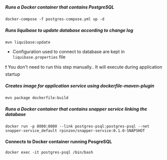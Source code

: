 ##### Runs a Docker container that contains PostgreSQL
`docker-compose -f postgres-compose.yml up -d`

##### Runs liquibase to update database according to change log
`mvn liquibase:update`

- Configuration used to connect to database are kept in `liquibase.properties` file

:exclamation: You don't need to run this step manually.. It will execute during application startup

##### Creates image for application service using dockerfile-maven-plugin
`mvn package dockerfile:build`

##### Runs a Docker container that contains snapper service linking the database
`docker run -p 8080:8080 --link postgres-psql:postgres-psql --net snapper-service_default rpinzon/snapper-service:0.1.0-SNAPSHOT` 

#### Connects to Docker container running PosgreSQL
`docker exec -it postgres-psql /bin/bash`
